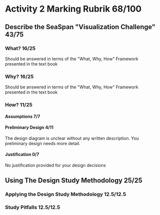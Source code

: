 # Activity 2 Marking Rubrik  68/100

## Describe the SeaSpan "Visualization Challenge"  43/75

### What?  16/25
Should be answered in terms of the "What, Why, How" Framework presented in the text book

### Why?  16/25
Should be answered in terms of the "What, Why, How" Framework presented in the text book

### How?  11/25

#### Assumptions  7/7

#### Preliminary Design  4/11
The design diagram is unclear without any written description. You preliminary design needs more detail.

#### Justification  0/7
No justification provided for your design decisions

## Using The Design Study Methodology  25/25

### Applying the Design Study Methodology  12.5/12.5

### Study Pitfalls  12.5/12.5